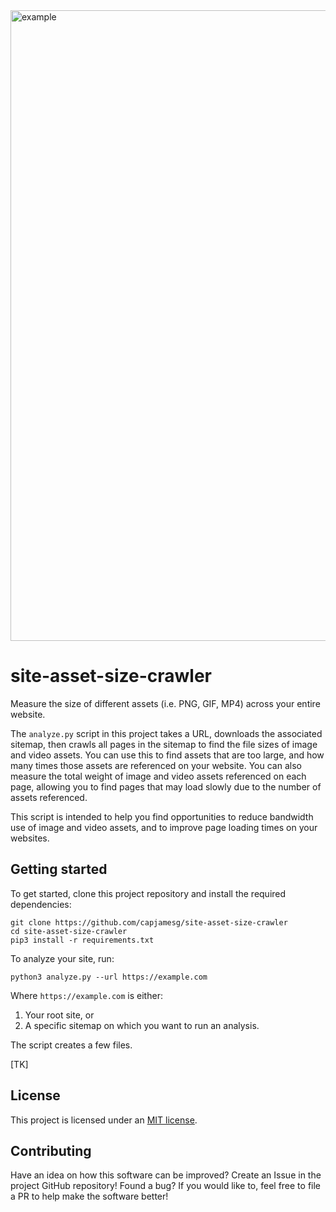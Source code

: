 <img width="1009" alt="example" src="https://github.com/capjamesg/site-asset-size-crawler/assets/37276661/f6584c28-bf71-4ab8-9788-4de7ee6f67ae">

# site-asset-size-crawler

Measure the size of different assets (i.e. PNG, GIF, MP4) across your entire website.

The `analyze.py` script in this project takes a URL, downloads the associated sitemap, then crawls all pages in the sitemap to find the file sizes of image and video assets. You can use this to find assets that are too large, and how many times those assets are referenced on your website. You can also measure the total weight of image and video assets referenced on each page, allowing you to find pages that may load slowly due to the number of assets referenced.

This script is intended to help you find opportunities to reduce bandwidth use of image and video assets, and to improve page loading times on your websites.

## Getting started

To get started, clone this project repository and install the required dependencies:

```
git clone https://github.com/capjamesg/site-asset-size-crawler
cd site-asset-size-crawler
pip3 install -r requirements.txt
```

To analyze your site, run:

```
python3 analyze.py --url https://example.com
```

Where `https://example.com` is either:

1. Your root site, or
2. A specific sitemap on which you want to run an analysis.

The script creates a few files.

[TK]

## License

This project is licensed under an [MIT license](LICENSE).

## Contributing

Have an idea on how this software can be improved? Create an Issue in the project GitHub repository! Found a bug? If you would like to, feel free to file a PR to help make the software better!
